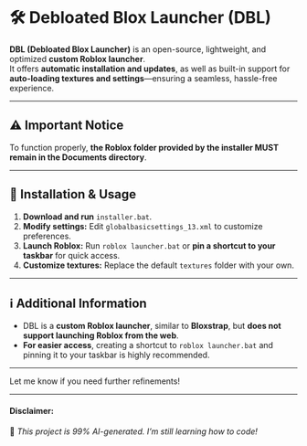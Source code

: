 # 🛠️ Debloated Blox Launcher (DBL)

**DBL (Debloated Blox Launcher)** is an open-source, lightweight, and optimized **custom Roblox launcher**.  
It offers **automatic installation and updates**, as well as built-in support for **auto-loading textures and settings**—ensuring a seamless, hassle-free experience.

---

## ⚠️ Important Notice  
To function properly, **the Roblox folder provided by the installer MUST remain in the Documents directory**.

---

## 🚀 Installation & Usage  
1. **Download and run** `installer.bat`.  
2. **Modify settings:** Edit `globalbasicsettings_13.xml` to customize preferences.  
3. **Launch Roblox:** Run `roblox launcher.bat` or **pin a shortcut to your taskbar** for quick access.  
4. **Customize textures:** Replace the default `textures` folder with your own.

---

## ℹ️ Additional Information  
- DBL is a **custom Roblox launcher**, similar to **Bloxstrap**, but **does not support launching Roblox from the web**.  
- **For easier access**, creating a shortcut to `roblox launcher.bat` and pinning it to your taskbar is highly recommended.

---

Let me know if you need further refinements!

---
#### Disclaimer:
🚨 *This project is 99% AI-generated. I’m still learning how to code!*
